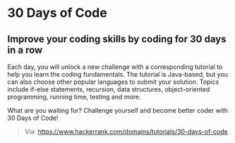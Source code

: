 # 30 Days of Code

## Improve your coding skills by coding for 30 days in a row


Each day, you will unlock a new challenge with a corresponding tutorial to help you learn the coding fundamentals. The tutorial is Java-based, but you can also choose other popular languages to submit your solution. Topics include if-else statements, recursion, data structures, object-oriented programming, running time, testing and more.

What are you waiting for? Challenge yourself and become better coder with 30 Days of Code!	

> Via: https://www.hackerrank.com/domains/tutorials/30-days-of-code